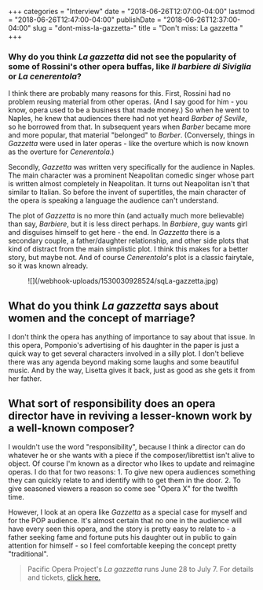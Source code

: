 +++
categories = "Interview"
date = "2018-06-26T12:07:00-04:00"
lastmod = "2018-06-26T12:47:00-04:00"
publishDate = "2018-06-26T12:37:00-04:00"
slug = "dont-miss-la-gazzetta-"
title = "Don&#039;t miss: La gazzetta "
+++

### Why do you think *La gazzetta* did not see the popularity of some of Rossini's other opera buffas, like *Il barbiere di Siviglia* or *La cenerentola*?

I think there are probably many reasons for this. First, Rossini had no problem reusing material from other operas. (And I say good for him - you know, opera used to be a business that made money.) So when he went to Naples, he knew that audiences there had not yet heard *Barber of Seville*, so he borrowed from that. In subsequent years when *Barber* became more and more popular, that material "belonged" to *Barber*. (Conversely, things in *Gazzetta* were used in later operas - like the overture which is now known as the overture for *Cenerentola*.)

Secondly, *Gazzetta* was written very specifically for the audience in Naples. The main character was a prominent Neapolitan comedic singer whose part is written almost completely in Neapolitan. It turns out Neapolitan isn't that similar to Italian. So before the invent of supertitles, the main character of the opera is speaking a language the audience can't understand. 

The plot of *Gazzetta* is no more thin (and actually much more believable) than say, *Barbiere*, but it is less direct perhaps. In *Barbiere*, guy wants girl and disguises himself to get here - the end. In *Gazzetta* there is a secondary couple, a father/daughter relationship, and other side plots that kind of distract from the main simplistic plot. I think this makes for a better story, but maybe not. And of course *Cenerentola*'s plot is a classic fairytale, so it was known already.

<figure data-type="image">
![](/webhook-uploads/1530030928524/sqLa-gazzetta.jpg)
</figure>

## What do you think *La gazzetta* says about women and the concept of marriage?

I don't think the opera has anything of importance to say about that issue. In this opera, Pomponio's advertising of his daughter in the paper is just a quick way to get several characters involved in a silly plot. I don't believe there was any agenda beyond making some laughs and some beautiful music. And by the way, Lisetta gives it back, just as good as she gets it from her father.

## What sort of responsibility does an opera director have in reviving a lesser-known work by a well-known composer?

I wouldn't use the word "responsibility", because I think a director can do whatever he or she wants with a piece if the composer/librettist isn't alive to object. Of course I'm known as a director who likes to update and reimagine operas. I do that for two reasons:  1. To give new opera audiences something they can quickly relate to and identify with to get them in the door.  2. To give seasoned viewers a reason so come see "Opera X" for the twelfth time. 

However, I look at an opera like *Gazzetta* as a special case for myself and for the POP audience. It's almost certain that no one in the audience will have every seen this opera, and the story is pretty easy to relate to - a father seeking fame and fortune puts his daughter out in public to gain attention for himself - so I feel comfortable keeping the concept pretty "traditional".

>Pacific Opera Project's *La gazzetta* runs June 28 to July 7. For details and tickets, [click here.](https://www.pacificoperaproject.com/lagazzettarossini)
